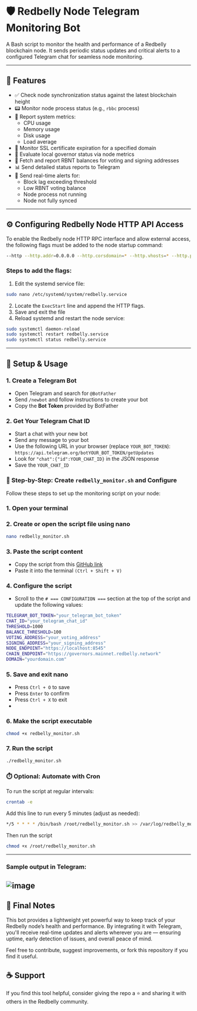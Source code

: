 # 🛡️ Redbelly Node Telegram Monitoring Bot

A Bash script to monitor the health and performance of a Redbelly blockchain node. It sends periodic status updates and critical alerts to a configured Telegram chat for seamless node monitoring.

---

## 📌 Features

- ✅ Check node synchronization status against the latest blockchain height  
- 📟 Monitor node process status (e.g., `rbbc` process)  
- 🧠 Report system metrics:  
  - CPU usage  
  - Memory usage  
  - Disk usage  
  - Load average  
- 🔐 Monitor SSL certificate expiration for a specified domain  
- 👑 Evaluate local governor status via node metrics  
- 💸 Fetch and report RBNT balances for voting and signing addresses  
- 📊 Send detailed status reports to Telegram  
- 🚨 Send real-time alerts for:  
  - Block lag exceeding threshold  
  - Low RBNT voting balance  
  - Node process not running  
  - Node not fully synced  

---
## ⚙️ Configuring Redbelly Node HTTP API Access
To enable the Redbelly node HTTP RPC interface and allow external access, the following flags must be added to the node startup command:
```bash
--http --http.addr=0.0.0.0 --http.corsdomain=* --http.vhosts=* --http.port=8545 --http.api eth,txpool,net,web3,rbn
```
### Steps to add the flags:
1. Edit the systemd service file:
```bash
sudo nano /etc/systemd/system/redbelly.service
```
2. Locate the `ExecStart` line and append the HTTP flags.
3. Save and exit the file
4. Reload systemd and restart the node service:
```bash
sudo systemctl daemon-reload
sudo systemctl restart redbelly.service
sudo systemctl status redbelly.service
```
---
## 🚀 Setup & Usage

### 1. Create a Telegram Bot

- Open Telegram and search for `@BotFather`
- Send `/newbot` and follow instructions to create your bot  
- Copy the **Bot Token** provided by BotFather

### 2. Get Your Telegram Chat ID

- Start a chat with your new bot  
- Send any message to your bot  
- Use the following URL in your browser (replace `YOUR_BOT_TOKEN`): `https://api.telegram.org/botYOUR_BOT_TOKEN/getUpdates`
- Look for `"chat":{"id":YOUR_CHAT_ID}` in the JSON response  
- Save the `YOUR_CHAT_ID`

### 📝 Step-by-Step: Create `redbelly_monitor.sh` and Configure

Follow these steps to set up the monitoring script on your node:

### 1. Open your terminal
### 2. Create or open the script file using nano

```bash
nano redbelly_monitor.sh
```
### 3. Paste the script content  
- Copy the script from this [GitHub link](https://github.com/moontrader2009/Redbelly-Node-Monitoring-TG-Bot/blob/main/Redbelly%20Node%20Monitoring%20Bot.txt)  
- Paste it into the terminal `(Ctrl + Shift + V)`
  
### 4. Configure the script
- Scroll to the `# === CONFIGURATION ===` section at the top of the script and update the following values:
```bash
TELEGRAM_BOT_TOKEN="your_telegram_bot_token"
CHAT_ID="your_telegram_chat_id"
THRESHOLD=1000
BALANCE_THRESHOLD=100
VOTING_ADDRESS="your_voting_address"
SIGNING_ADDRESS="your_signing_address"
NODE_ENDPOINT="https://localhost:8545"
CHAIN_ENDPOINT="https://governors.mainnet.redbelly.network"
DOMAIN="yourdomain.com"
```
### 5. Save and exit nano
- Press `Ctrl + O` to save
- Press `Enter` to confirm
- Press `Ctrl + X` to exit
- 
### 6. Make the script executable
```bash
chmod +x redbelly_monitor.sh
```
### 7. Run the script
```bash
./redbelly_monitor.sh
```
### ⏱️ Optional: Automate with Cron
To run the script at regular intervals:
```bash
crontab -e
```
Add this line to run every 5 minutes (adjust as needed):
```bash
*/5 * * * * /bin/bash /root/redbelly_monitor.sh >> /var/log/redbelly_monitor.log 2>&1
```
Then run the script
```bash
chmod +x /root/redbelly_monitor.sh
```
---
### Sample output in Telegram:

![image](https://github.com/user-attachments/assets/d31c1d79-d7eb-4350-a5f2-2aa60e832de5)
---
## 📝 Final Notes
This bot provides a lightweight yet powerful way to keep track of your Redbelly node’s health and performance. By integrating it with Telegram, you'll receive real-time updates and alerts wherever you are — ensuring uptime, early detection of issues, and overall peace of mind.

Feel free to contribute, suggest improvements, or fork this repository if you find it useful.

## ☕ Support
If you find this tool helpful, consider giving the repo a ⭐ and sharing it with others in the Redbelly community.
